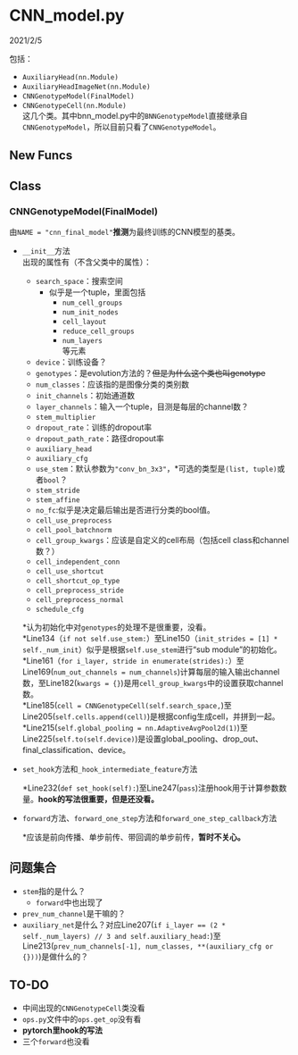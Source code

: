 # CNN_model.py

2021/2/5  

包括：  
* `AuxiliaryHead(nn.Module)`  
* `AuxiliaryHeadImageNet(nn.Module)`  
* `CNNGenotypeModel(FinalModel)`  
* `CNNGenotypeCell(nn.Module)`  
 这几个类。其中bnn_model.py中的`BNNGenotypeModel`直接继承自`CNNGenotypeModel`，所以目前只看了`CNNGenotypeModel`。  


## New Funcs


## Class
### CNNGenotypeModel(FinalModel)
由`NAME = "cnn_final_model"`**推测**为最终训练的CNN模型的基类。  
* `__init__`方法  
出现的属性有（不含父类中的属性）：  
    * `search_space`：搜索空间  
        * 似乎是一个tuple，里面包括  
            * `num_cell_groups`  
            * `num_init_nodes`  
            * `cell_layout`  
            * `reduce_cell_groups`  
            * `num_layers`  
            等元素  
    * `device`：训练设备？
    * `genotypes`：是evolution方法的？~~但是为什么这个类也叫genotype~~  
    * `num_classes`：应该指的是图像分类的类别数  
    * `init_channels`：初始通道数  
    * `layer_channels`：输入一个tuple，目测是每层的channel数？  
    * `stem_multiplier`  
    * `dropout_rate`：训练的dropout率  
    * `dropout_path_rate`：路径dropout率  
    * `auxiliary_head`  
    * `auxiliary_cfg`  
    * `use_stem`：默认参数为`"conv_bn_3x3"`，*可选的类型是`(list, tuple)`或者`bool`？ 
    * `stem_stride`  
    * `stem_affine`  
    * `no_fc`:似乎是决定最后输出是否进行分类的bool值。  
    * `cell_use_preprocess`  
    * `cell_pool_batchnorm`  
    * `cell_group_kwargs`：应该是自定义的cell布局（包括cell class和channel数？）  
    * `cell_independent_conn`  
    * `cell_use_shortcut`  
    * `cell_shortcut_op_type`  
    * `cell_preprocess_stride`  
    * `cell_preprocess_normal`  
    * `schedule_cfg`  

    *认为初始化中对`genotypes`的处理不是很重要，没看。  
    *Line134（`if not self.use_stem:`）至Line150（`init_strides = [1] * self._num_init`）似乎是根据`self.use_stem`进行“sub module”的初始化。  
    *Line161（`for i_layer, stride in enumerate(strides):`）至Line169(`num_out_channels = num_channels`)计算每层的输入输出channel数，至Line182(`kwargs = {}`)是用`cell_group_kwargs`中的设置获取channel数。  
    *Line185(`cell = CNNGenotypeCell(self.search_space,`)至Line205(`self.cells.append(cell)`)是根据config生成cell，并拼到一起。  
    *Line215(`self.global_pooling = nn.AdaptiveAvgPool2d(1)`)至Line225(`self.to(self.device)`)是设置global_pooling、drop_out、final_classification、device。  
  

  
* `set_hook`方法和`_hook_intermediate_feature`方法  

    *Line232(`def set_hook(self):`)至Line247(`pass`)注册hook用于计算参数数量。**hook的写法很重要，但是还没看。**  

* `forward`方法、`forward_one_step`方法和`forward_one_step_callback`方法  

    *应该是前向传播、单步前传、带回调的单步前传，**暂时不关心。**  



## 问题集合
* `stem`指的是什么？  
    * `forward`中也出现了  
* `prev_num_channel`是干嘛的？  
* `auxiliary_net`是什么？对应Line207(`if i_layer == (2 * self._num_layers) // 3 and self.auxiliary_head:`)至Line213(`prev_num_channels[-1], num_classes, **(auxiliary_cfg or {}))`)是做什么的？  

## TO-DO
* 中间出现的`CNNGenotypeCell`类没看  
* `ops.py`文件中的`ops.get_op`没有看  
* **pytorch里hook的写法**  
* 三个`forward`也没看  

  